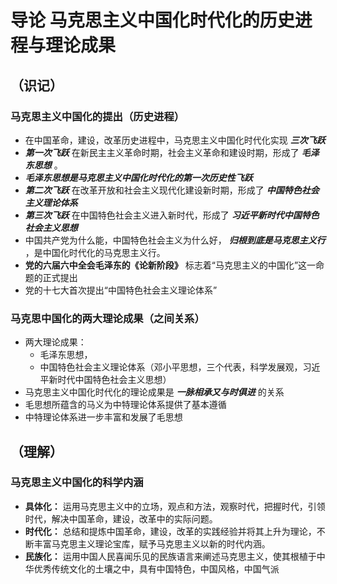 # 导论 马克思主义中国化时代化的历史进程与理论成果

## （识记）

### 马克思主义中国化的提出（历史进程）

- 在中国革命，建设，改革历史进程中，马克思主义中国化时代化实现 ***三次飞跃***
- ***第一次飞跃*** 在新民主主义革命时期，社会主义革命和建设时期，形成了 ***毛泽东思想*** 。
- ***毛泽东思想是马克思主义中国化时代化的第一次历史性飞跃***
- ***第二次飞跃*** 在改革开放和社会主义现代化建设新时期，形成了 ***中国特色社会主义理论体系***
- ***第三次飞跃*** 在中国特色社会主义进入新时代，形成了 ***习近平新时代中国特色社会主义思想***
- 中国共产党为什么能，中国特色社会主义为什么好， ***归根到底是马克思主义行*** ，是中国化时代化的马克思主义行。
- **党的六届六中全会毛泽东的《论新阶段》** 标志着“马克思主义的中国化”这一命题的正式提出
- 党的十七大首次提出“中国特色社会主义理论体系”

### 马克思中国化的两大理论成果（之间关系）

- 两大理论成果：
  + 毛泽东思想，
  + 中国特色社会主义理论体系（邓小平思想，三个代表，科学发展观，习近平新时代中国特色社会主义思想）
- 马克思主义中国化时代化的理论成果是 ***一脉相承又与时俱进*** 的关系
- 毛思想所蕴含的马义为中特理论体系提供了基本遵循
- 中特理论体系进一步丰富和发展了毛思想

## （理解）

### 马克思主义中国化的科学内涵

- **具体化：** 运用马克思主义中的立场，观点和方法，观察时代，把握时代，引领时代，解决中国革命，建设，改革中的实际问题。
- **时代化：** 总结和提炼中国革命，建设，改革的实践经验并将其上升为理论，不断丰富马克思主义理论宝库，赋予马克思主义以新的时代内涵。
- **民族化：** 运用中国人民喜闻乐见的民族语言来阐述马克思主义，使其根植于中华优秀传统文化的土壤之中，具有中国特色，中国风格，中国气派
